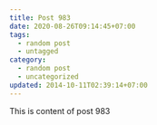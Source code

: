 ```yaml
---
title: Post 983
date: 2020-08-26T09:14:45+07:00
tags:
  - random post
  - untagged
category:
  - random post
  - uncategorized
updated: 2014-10-11T02:39:14+07:00
---
```

This is content of post 983